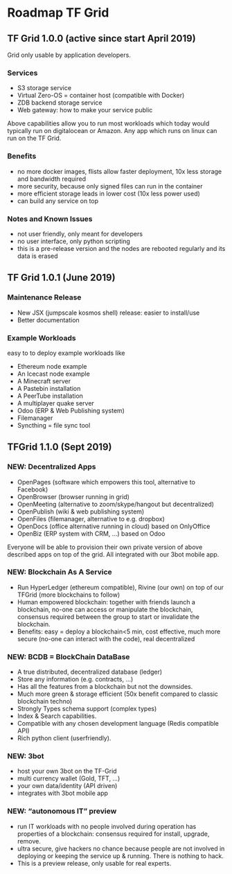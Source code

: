 # Roadmap TF Grid

## TF Grid 1.0.0 (active since start April 2019)

Grid only usable by application developers.

### Services

- S3 storage service
- Virtual Zero-OS = container host (compatible with Docker)
- ZDB backend storage service
- Web gateway: how to make your service public

Above capabilities allow you to run most workloads which today would typically run on digitalocean or Amazon. Any app which runs on linux can run on the TF Grid.

### Benefits

- no more docker images, flists allow faster deployment, 10x less storage and bandwidth required 
- more security, because only signed files can run in the container
- more efficient storage leads in lower cost (10x less power used)
- can build any service on top

### Notes and Known Issues

- not user friendly, only meant for developers
- no user interface, only python scripting
- this is a pre-release version and the nodes are rebooted regularly and its data is erased

## TF Grid 1.0.1 (June 2019)

### Maintenance Release

- New JSX (jumpscale kosmos shell) release: easier to install/use
- Better documentation

### Example Workloads

easy to to deploy example workloads like

- Ethereum node example
- An Icecast node example
- A Minecraft server
- A Pastebin installation
- A PeerTube installation
- A multiplayer quake server
- Odoo (ERP & Web Publishing system)
- Filemanager
- Syncthing = file sync tool

## TFGrid 1.1.0 (Sept 2019)

### NEW: Decentralized Apps

- OpenPages (software which empowers this tool, alternative to Facebook)
- OpenBrowser (browser running in grid)
- OpenMeeting (alternative to zoom/skype/hangout but decentralized)
- OpenPublish (wiki & web publishing system)
- OpenFiles (filemanager, alternative to e.g. dropbox)
- OpenDocs (office alternative running in cloud) based on OnlyOffice
- OpenBiz (ERP system with CRM, …) based on Odoo

Everyone will be able to provision their own private version of above described apps on top of the grid. All integrated with our 3bot mobile app.

### NEW: Blockchain As A Service

- Run HyperLedger (ethereum compatible), Rivine (our own) on top of our TFGrid (more blockchains to follow)
- Human empowered blockchain: together with friends launch a blockchain, no-one can access or manipulate the blockchain, consensus required between the group to start or invalidate the blockchain.
- Benefits: easy = deploy a blockchain<5 min, cost effective, much more secure (no-one can interact with the code), real decentralized

### NEW: BCDB = BlockChain DataBase

- A true distributed, decentralized database (ledger)
- Store any information (e.g. contracts, …)
- Has all the features from a blockchain but not the downsides.
- Much more green & storage efficient (50x benefit compared to classic blockchain techno)
- Strongly Types schema support (complex types)
- Index & Search capabilities.
- Compatible with any chosen development language (Redis compatible API)
- Rich python client (userfriendly).

### NEW: 3bot

- host your own 3bot on the TF-Grid
- multi currency wallet (Gold, TFT, …)
- your own data/identity (API driven)
- integrates with 3bot mobile app

### NEW: “autonomous IT” preview

- run IT workloads with no people involved during operation has properties of a blockchain: consensus required for install, upgrade, remove.
- ultra secure, give hackers no chance because people are not involved in deploying or keeping the service up & running. There is nothing to hack.
- This is a preview release, only usable for real experts.

